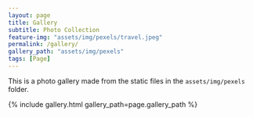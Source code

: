 ```yaml
---
layout: page
title: Gallery
subtitle: Photo Collection
feature-img: "assets/img/pexels/travel.jpeg"
permalink: /gallery/
gallery_path: "assets/img/pexels"
tags: [Page]
---
```


This is a photo gallery made from the static files in the `assets/img/pexels` folder.


{% include gallery.html gallery_path=page.gallery_path %}
